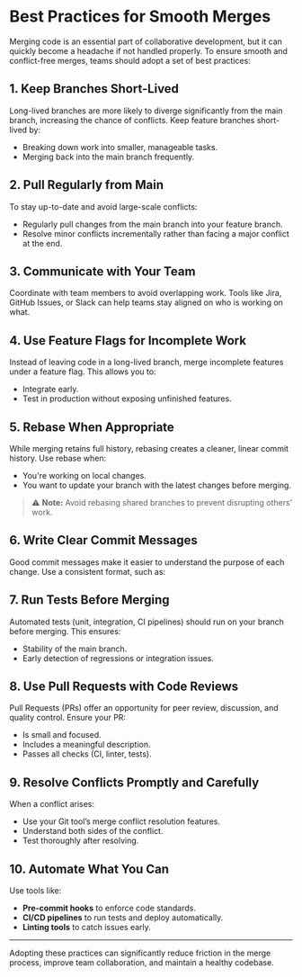 # Best Practices for Smooth Merges

Merging code is an essential part of collaborative development, but it can quickly become a headache if not handled properly. To ensure smooth and conflict-free merges, teams should adopt a set of best practices:

## 1. Keep Branches Short-Lived

Long-lived branches are more likely to diverge significantly from the main branch, increasing the chance of conflicts. Keep feature branches short-lived by:

- Breaking down work into smaller, manageable tasks.
- Merging back into the main branch frequently.

## 2. Pull Regularly from Main

To stay up-to-date and avoid large-scale conflicts:

- Regularly pull changes from the main branch into your feature branch.
- Resolve minor conflicts incrementally rather than facing a major conflict at the end.

## 3. Communicate with Your Team

Coordinate with team members to avoid overlapping work. Tools like Jira, GitHub Issues, or Slack can help teams stay aligned on who is working on what.

## 4. Use Feature Flags for Incomplete Work

Instead of leaving code in a long-lived branch, merge incomplete features under a feature flag. This allows you to:

- Integrate early.
- Test in production without exposing unfinished features.

## 5. Rebase When Appropriate

While merging retains full history, rebasing creates a cleaner, linear commit history. Use rebase when:

- You're working on local changes.
- You want to update your branch with the latest changes before merging.

> ⚠️ **Note:** Avoid rebasing shared branches to prevent disrupting others' work.

## 6. Write Clear Commit Messages

Good commit messages make it easier to understand the purpose of each change. Use a consistent format, such as:

## 7. Run Tests Before Merging

Automated tests (unit, integration, CI pipelines) should run on your branch before merging. This ensures:

- Stability of the main branch.
- Early detection of regressions or integration issues.

## 8. Use Pull Requests with Code Reviews

Pull Requests (PRs) offer an opportunity for peer review, discussion, and quality control. Ensure your PR:

- Is small and focused.
- Includes a meaningful description.
- Passes all checks (CI, linter, tests).

## 9. Resolve Conflicts Promptly and Carefully

When a conflict arises:

- Use your Git tool’s merge conflict resolution features.
- Understand both sides of the conflict.
- Test thoroughly after resolving.

## 10. Automate What You Can

Use tools like:

- **Pre-commit hooks** to enforce code standards.
- **CI/CD pipelines** to run tests and deploy automatically.
- **Linting tools** to catch issues early.

---

Adopting these practices can significantly reduce friction in the merge process, improve team collaboration, and maintain a healthy codebase.

